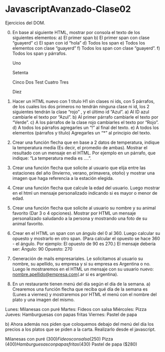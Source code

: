 # JavascriptAvanzado-Clase02

Ejercicios del DOM.

0) En base al siguiente HTML, mostrar por consola el texto de los siguientes elementos:
	a) El primer span
	b) El primer span con clase “guayerd”
	c) El span con id “hola”
	d) Todos los span
	e) Todos los elementos  con clase “guayerd”
	f) Todos los span con clase “guayerd”.
	f) Todos los span y párrafos.



      <span>Uno</span>
    <p class="guayerd">Setenta</p>
    <span class="guayerd">Cinco </span>
    <span>Dos</span>
    <span>Test</span>
    <span class="guayerd">Cuatro </span>
    <span id="hola">Tres </span>
    <p>Diez</p>
 



1) Hacer un HTML nuevo con 1 titulo H1 sin clases ni ids, con 5 párrafos, de los cuales los dos primeros no tendrán ninguna clase ni id, los 2 siguientes tendrán la clase “rojo” , y el último id “Azul”.
a) Al ID azul cambiarle el texto por “Azul”.
b) Al primer párrafo cambiarle el texto por “Verde”.
c) A los párrafos de la clase rojo cambiarles el texto por “Rojo”.
d) A todos los párrafos agregarles un “!” al final del texto. 
e) A todos los elementos (párrafos y título) Agregarles un “*” al principio del texto.


2) Crear una función flecha que en base a 2 datos de temperatura, indique la temperatura media (Es decir, el promedio de ambas). Mostrar el resultado con un mensaje en el HTML. Por ejemplo en un párrafo, que indique: “La temperatura media es ….”. 


3) Crear una función flecha que solicite al usuario que elija entre las estaciones del año (Invierno, verano, primavera, otoño) y mostrar una imagen que haga referencia a la estación elegida.


4) Crear una función flecha que calcule la edad del usuario. Luego mostrar en el html un mensaje personalizado indicando si es mayor o menor de edad.

5) Crear una función flecha que solicite al usuario su nombre y su animal favorito (Dar 3 o 4 opciones). Mostrar por HTML un mensaje personalizado saludando a la persona y mostrando una foto de su animal favorito. 

6) Crear en el HTML un span con un ángulo del 0 al 360. Luego calcular su opuesto y mostrarlo en otro span. (Para calcular el opuesto se hace 360 - el ángulo. Por ejemplo: El opuesto de 90 es 270.) El mensaje debería ser:
Ángulo: 90
Opuesto: 270

7) Generación de mails empresariales. Le solicitamos al usuario su nombre, su apellido, su empresa y si su empresa es Argentina o no. Luego le mostraremos en el HTML un mensaje con su usuario nuevo:
nombre.apellido@empresa.com(.ar si es argentina).

8) En un restaurante tienen menú del día según el día de la semana.
a)  Crearemos una función flecha que reciba qué día de la semana es (Lunes a viernes) y mostraremos por HTML el menú con el nombre del plato y una imagen del mismo.

Lunes: Milanesas con puré 
Martes: Fideos con salsa
Miércoles: Pizza
Jueves: Hamburguesas con papas fritas
Viernes: Pastel de papa

b) Ahora además nos piden que coloquemos debajo del menú del día los precios a los platos que se piden a la carta. Realizarlo desde el javascript.

Milanesas con puré ($300)
Fideos con salsa ($250)
Pizza ($400)
Hamburguesas con papas fritas ($430)
Pastel de papa  ($280)

